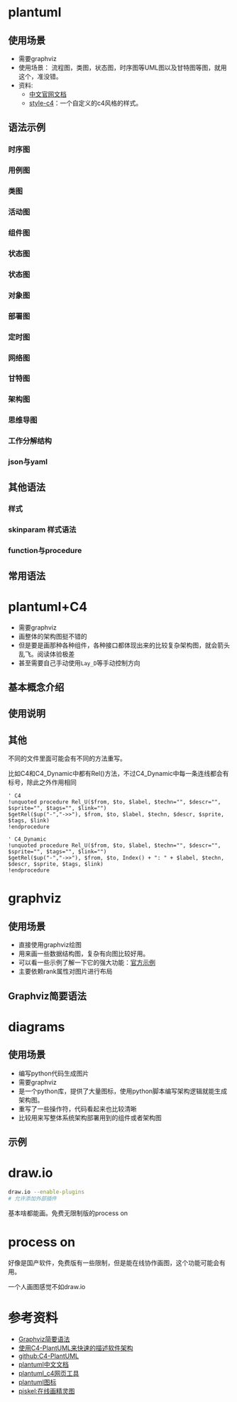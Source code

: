 # plantuml

## 使用场景

- 需要graphviz
- 使用场景： 流程图，类图，状态图，时序图等UML图以及甘特图等图，就用这个，准没错。
- 资料:
  - [中文官网文档](https://plantuml.com/zh/)
  - [style-c4](https://github.com/xuanye/plantuml-style-c4)：一个自定义的c4风格的样式。

## 语法示例

### 时序图

### 用例图

### 类图

### 活动图

### 组件图

### 状态图

### 状态图

### 对象图

### 部署图

### 定时图

### 网络图

### 甘特图

### 架构图

### 思维导图

### 工作分解结构

### json与yaml

## 其他语法

### 样式

### skinparam 样式语法

### function与procedure

## 常用语法

# plantuml+C4

- 需要graphviz
- 画整体的架构图挺不错的
- 但是要是画那种各种组件，各种接口都体现出来的比较复杂架构图，就会箭头乱飞。阅读体验极差
- 甚至需要自己手动使用`Lay_D`等手动控制方向

## 基本概念介绍

## 使用说明

## 其他

不同的文件里面可能会有不同的方法重写。

比如C4和C4_Dynamic中都有Rel()方法，不过C4_Dynamic中每一条连线都会有标号，除此之外作用相同

```plantuml
' C4
!unquoted procedure Rel_U($from, $to, $label, $techn="", $descr="", $sprite="", $tags="", $link="")
$getRel($up("-","->>"), $from, $to, $label, $techn, $descr, $sprite, $tags, $link)
!endprocedure

' C4_Dynamic
!unquoted procedure Rel_U($from, $to, $label, $techn="", $descr="", $sprite="", $tags="", $link="")
$getRel($up("-","->>"), $from, $to, Index() + ": " + $label, $techn, $descr, $sprite, $tags, $link)
!endprocedure
```

# graphviz

## 使用场景

- 直接使用graphviz绘图
- 用来画一些数据结构图，复杂有向图比较好用。
- 可以看一些示例了解一下它的强大功能：[官方示例](https://www.graphviz.org/gallery/)
- 主要依赖rank属性对图片进行布局

## Graphviz简要语法

# diagrams

## 使用场景

- 编写python代码生成图片
- 需要graphviz
- 是一个python库，提供了大量图标，使用python脚本编写架构逻辑就能生成架构图。
- 重写了一些操作符，代码看起来也比较清晰
- 比较用来写整体系统架构部署用到的组件或者架构图

## 示例

# draw.io

```bash
draw.io --enable-plugins
# 允许添加外部插件
```

基本啥都能画。免费无限制版的process on

# process on

好像是国产软件，免费版有一些限制，但是能在线协作画图，这个功能可能会有用。

一个人画图感觉不如draw.io

# 参考资料

- [Graphviz简要语法](https://leojhonsong.github.io/zh-CN/2020/03/12/Graphviz%E7%AE%80%E8%A6%81%E8%AF%AD%E6%B3%95/)
- [使用C4-PlantUML来快速的描述软件架构](https://gowa.club/%E8%BD%AF%E4%BB%B6%E6%9E%B6%E6%9E%84/%E4%BD%BF%E7%94%A8C4-PlantUML%E6%9D%A5%E5%BF%AB%E9%80%9F%E7%9A%84%E6%8F%8F%E8%BF%B0%E8%BD%AF%E4%BB%B6%E6%9E%B6%E6%9E%84.html)
- [github:C4-PlantUML](https://github.com/plantuml-stdlib/C4-PlantUML)
- [plantuml中文文档](https://plantuml.com/zh/guide)
- [plantuml_c4网页工具](https://kroki.io/)
- [plantuml图标](https://github.com/tupadr3/plantuml-icon-font-sprites/blob/master/devicons/index.md)
- [piskel:在线画精灵图](https://www.piskelapp.com/)

